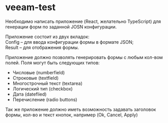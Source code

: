 # veeam-test

Необходимо написать приложение (React, желательно TypeScript) для генерации форм по
заданной JOSN конфигурации.

Приложение состоит из двух вкладок:    
Config – для ввода конфигурации формы в формате JSON;    
Result – для отображения формы.


Приложение должно позволять генерировать формы с любым кол-вом полей.
Поля могут быть следующих типов:
- Числовые (numberfield)
- Строковые (textfield)
- Многострочный текст (textarea)
- Логический тип (checkbox)
- Дата (dateflied)
- Перечисление (radio buttons)

Так же приложение должно иметь возможность задавать заголовок формы, кол-во и текст кнопок,
например (Ok, Cancel, Apply)
